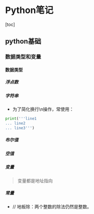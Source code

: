 # Python笔记

[toc]



## python基础

### 数据类型和变量

#### 数据类型

##### 浮点数

##### 字符串

* 为了简化换行\n操作，常使用：

```python
print('''line1
... line2
... line3''')
```

##### 布尔值

##### 空值

##### 变量

> 变量都是地址指向

##### 常量

* // 地板除：两个整数的除法仍然是整数。





